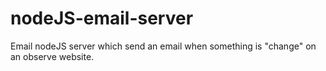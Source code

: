 # nodeJS-email-server
Email nodeJS server which send an email when something is "change" on an observe website.
